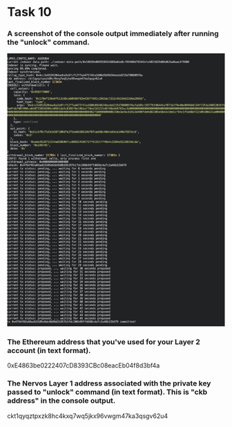# Task 10

### A screenshot of the console output immediately after running the "unlock" command.

<img src='screenshot.jpeg'/>

### The Ethereum address that you've used for your Layer 2 account (in text format).

0xE4863be0222407cD8393CBc08eacEb04f8d3bf4a

### The Nervos Layer 1 address associated with the private key passed to "unlock" command (in text format). This is "ckb address" in the console output.

ckt1qyqztpxzk8hc4kxq7wq5jkx96vwgm47ka3qsgv62u4


